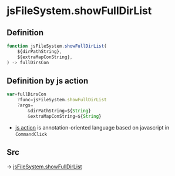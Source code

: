 # jsFileSystem.showFullDirList

## Definition

```js.js
function jsFileSystem.showFullDirList(
	${dirPathString},
	${extraMapConString},
) -> fullDirsCon
```


## Definition by js action

```js.js
var=fullDirsCon
	?func=jsFileSystem.showFullDirList
	?args=
		&dirPathString=${String}
		&extraMapConString=${String}
```

- [js action](#) is annotation-oriented language based on javascript in `CommandClick`



## Src

-> [jsFileSystem.showFullDirList](https://github.com/puutaro/CommandClick/blob/master/app/src/main/java/com/puutaro/commandclick/fragment_lib/terminal_fragment/js_interface/file/JsFileSystem.kt#L325)


